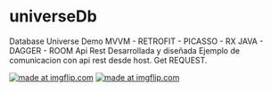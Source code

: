 # universeDb
Database Universe Demo
MVVM - RETROFIT - PICASSO - RX JAVA - DAGGER - ROOM 
Api Rest Desarrollada y diseñada
Ejemplo de comunicacion con api rest desde host.
Get REQUEST.

<a href="https://imgflip.com/gif/34wc87"><img src="https://i.imgflip.com/34wc87.gif" title="made at imgflip.com"/></a>                                        <a href="https://imgflip.com/gif/34wcqn"><img src="https://i.imgflip.com/34wcqn.gif" title="made at imgflip.com"/></a>
